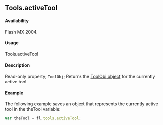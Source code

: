 ## Tools.activeTool

#### Availability

Flash MX 2004.

#### Usage

Tools.activeTool

#### Description

Read-only property; `ToolObj`; Returns the [ToolObj object](../ToolObj_object/ToolObj_summary.md) for the currently active tool.

#### Example

The following example saves an object that represents the currently active tool in the theTool variable:

```javascript
var theTool = fl.tools.activeTool;
```
